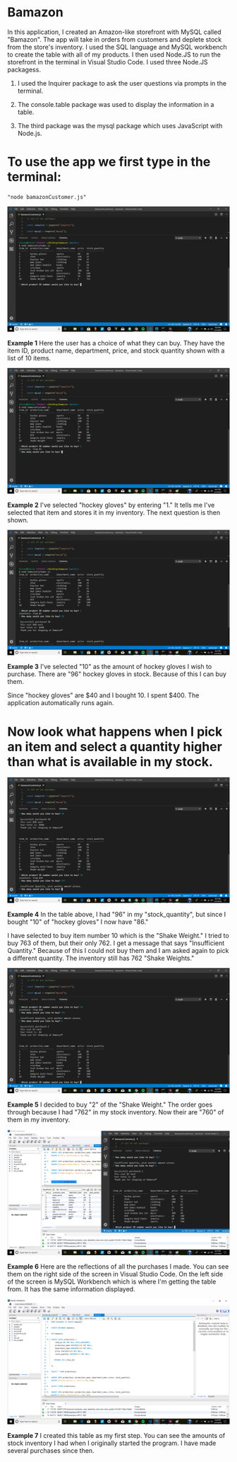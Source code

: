 # Bamazon

In this application, I created an Amazon-like storefront with MySQL  called "Bamazon". The app will take in orders from customers and deplete stock from the store's inventory.  I used the SQL language and MySQL workbench to create the table with all of my products.  I then used Node.JS to run the storefront in the terminal in Visual Studio Code. I used three Node.JS packagess.

1. I used the Inquirer package to ask the user questions via prompts in the terminal.

2. The console.table package was used to display the information in a table.

3. The third package was the mysql package which uses JavaScript with Node.js.


# To use the app we first type in the terminal:

 ` "node bamazonCustomer.js" `

 ![first-prompt](images/bamazonStartScreen.png)



**Example 1** Here the user has a choice of what they can buy.  They have the item ID, product name, department, price, and stock quantity shown  with a list of 10 items. 


![first-prompt](images/bamazonQuestion1Prompt.png)
 
 **Example 2** I've selected "hockey gloves" by entering "1." It tells me I've selected that item and stores it in my inventory. The next question is then shown.

  ![first-prompt](images/bamazonQuestion2PromptSuccess.png)

**Example 3** I've selected "10" as the amount of hockey gloves I wish to purchase. There are "96" hockey gloves in stock. Because of this I can buy them.

  Since "hockey gloves" are $40 and I bought 10. I spent $400. The application automatically runs again. 

# Now look what happens when I pick an item and select a quantity higher than what is available in my stock.


 ![first-prompt](images/bamazonQuestion2PromptNoSuccess.png)

**Example 4** In the table above,  I had "96" in my "stock_quantity", but since I bought "10" of "hockey gloves" I now have "86."

I have selected to buy item number 10 which is the "Shake Weight." I tried to buy 763 of them, but their only 762. I get a message that says "Insufficient Quantity."  Because of this I could not buy them and I am asked again to pick a different quantity. The inventory still has 762 "Shake Weights."


![first-prompt](images/bamazonQuestion2PromptSecondAttempt.png)


**Example 5** I decided to buy "2" of the  "Shake Weight."  The order goes through because I had "762" in my stock inventory. Now their are "760" of them in my inventory.  


![first-prompt](\images\bamazonSQL-Table.png)

**Example 6** Here are the reflections of all the purchases I made.  You can see them  on the right side of the screen in Visual Studio Code.  On the left side of the screen is MySQL Workbench which is where I'm getting the table from. It has the same information displayed.



![first-prompt](\images\bamazonSQL-TableCreate.png)

**Example 7** I created this table as my first step. You can see the amounts of stock inventory I had when I originally started the program.  I have made several purchases since then.
